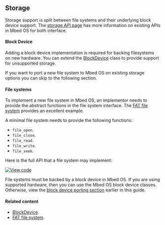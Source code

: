 <h2 id="contributing-storage">Storage</h2>

Storage support is split between file systems and their underlying block device support. The [storage API page](/docs/development/reference/storage.html) has more information on existing APIs in Mbed OS for both interface.

#### Block Device

Adding a block device implementation is required for backing filesystems on new hardware. You can extend the [BlockDevice](https://os.mbed.com/docs/v5.7/mbed-os-api-doxy/class_block_device.html) class to provide support for unsupported storage.

If you want to port a new file system to Mbed OS on existing storage options you can skip to the following section.

#### File systems

To implement a new file system in Mbed OS, an implementor needs to provide the abstract functions in the file system interface. The [FAT file system](https://os.mbed.com/docs/v5.7/mbed-os-api-doxy/class_f_a_t_file_system.html) provides an excellent example.

A minimal file system needs to provide the following functions:

- `file_open`.
- `file_close`.
- `file_read`.
- `file_write`.
- `file_seek`.

Here is the full API that a file system may implement:

[![View code](https://www.mbed.com/embed/?type=library)](http://os-doc-builder.test.mbed.com/docs/development/mbed-os-api-doxy/classmbed_1_1_file_system.html)

File systems must be backed by a block device in Mbed OS. If you are using supported hardware, then you can use the Mbed OS block device classes. Otherwise, view the [block device porting section](#block-device) earlier in this guide.

#### Related content

- [BlockDevice](https://os.mbed.com/docs/v5.7/mbed-os-api-doxy/class_block_device.html).
- [FAT file system](https://os.mbed.com/docs/v5.7/mbed-os-api-doxy/class_f_a_t_file_system.html).
